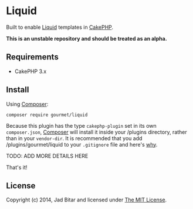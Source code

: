 # Liquid

Built to enable [Liquid][liquid] templates in [CakePHP][cakephp].

__This is an unstable repository and should be treated as an alpha.__

## Requirements

* CakePHP 3.x

## Install

Using [Composer][composer]:

```
composer require gourmet/liquid
```

Because this plugin has the type `cakephp-plugin` set in its own `composer.json`,
[Composer][composer] will install it inside your /plugins directory, rather than
in your `vendor-dir`. It is recommended that you add /plugins/gourmet/liquid to your
`.gitignore` file and here's [why][composer:ignore].

TODO: ADD MORE DETAILS HERE

That's it!

## License

Copyright (c) 2014, Jad Bitar and licensed under [The MIT License][mit].

[cakephp]:http://cakephp.org
[composer]:http://getcomposer.org
[composer:ignore]:http://getcomposer.org/doc/faqs/should-i-commit-the-dependencies-in-my-vendor-directory.md
[mit]:http://www.opensource.org/licenses/mit-license.php
[liquid]:https://github.com/Shopify/liquid
